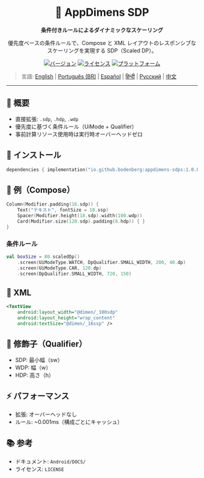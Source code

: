 <div align="center">
    <h1>📐 AppDimens SDP</h1>
    <p><strong>条件付きルールによるダイナミックなスケーリング</strong></p>
    <p>優先度ベースの条件ルールで、Compose と XML レイアウトのレスポンシブなスケーリングを実現する SDP（Scaled DP）。</p>

[![バージョン](https://img.shields.io/badge/version-1.0.8-blue.svg)](https://github.com/bodenberg/appdimens/releases)
[![ライセンス](https://img.shields.io/badge/license-Apache%202.0-green.svg)](../../../LICENSE)
[![プラットフォーム](https://img.shields.io/badge/platform-Android%2021+-orange.svg)](https://developer.android.com/)
</div>

> 言語: [English](../../../../Android/appdimens_sdps/README.md) | [Português (BR)](../../pt-BR/Android/appdimens_sdps/README.md) | [Español](../../es/Android/appdimens_sdps/README.md) | [हिन्दी](../../hi/Android/appdimens_sdps/README.md) | [Русский](../../ru/Android/appdimens_sdps/README.md) | [中文](../../zh/Android/appdimens_sdps/README.md)

---

## 🎯 概要
- 直接拡張: `.sdp`, `.hdp`, `.wdp`
- 優先度に基づく条件ルール（UiMode + Qualifier）
- 事前計算リソース使用時は実行時オーバーヘッドゼロ

## 🚀 インストール
```kotlin
dependencies { implementation("io.github.bodenberg:appdimens-sdps:1.0.8") }
```

## 🎨 例（Compose）
```kotlin
Column(Modifier.padding(16.sdp)) {
    Text("テキスト", fontSize = 18.ssp)
    Spacer(Modifier.height(18.sdp).width(100.wdp))
    Card(Modifier.size(120.sdp).padding(8.hdp)) { }
}
```

### 条件ルール
```kotlin
val boxSize = 80.scaledDp()
    .screen(UiModeType.WATCH, DpQualifier.SMALL_WIDTH, 200, 40.dp)
    .screen(UiModeType.CAR, 120.dp)
    .screen(DpQualifier.SMALL_WIDTH, 720, 150)
```

## 📄 XML
```xml
<TextView
    android:layout_width="@dimen/_100sdp"
    android:layout_height="wrap_content"
    android:textSize="@dimen/_16ssp" />
```

## 📐 修飾子（Qualifier）
- SDP: 最小幅（sw）
- WDP: 幅（w）
- HDP: 高さ（h）

## ⚡ パフォーマンス
- 拡張: オーバーヘッドなし
- ルール: ~0.001ms（構成ごとにキャッシュ）

## 📚 参考
- ドキュメント: `Android/DOCS/`
- ライセンス: `LICENSE`
